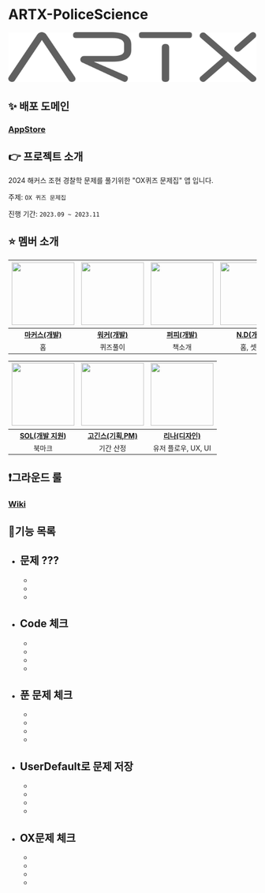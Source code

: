 # ARTX-PoliceScience
![ex_screenshot](./img/artx_logo_gray.svg)

## ✨ 배포 도메인
### [AppStore]( ???? )

## 👉 프로젝트 소개

2024 해커스 조현 경찰학 문제를 풀기위한 "OX퀴즈 문제집" 앱 입니다. 

주제: `OX 퀴즈 문제집`

진행 기간: `2023.09 ~ 2023.11`

## ⭐ 멤버 소개
| <img src="https://avatars.githubusercontent.com/u/115053126?v=4" width="127" height="127"> | <img src="https://avatars.githubusercontent.com/u/119108929?v=4" width="127" height="127"> | <img src="https://avatars.githubusercontent.com/u/20789760?v=4" width="127" height="127"> | <img src="https://avatars.githubusercontent.com/u/101121953?v=4" width="127" height="127"> |
|:-----------------------------------------------------------:|:------------------------------------------------------------:|:--------------------------------------------------------------:|:-----------------------------------------------------------:|
|        [**마커스(개발)**](https://github.com/Medi0202)         |          [**워커(개발)**](https://github.com/LIM-YUSANG)          |           [**퍼피(개발)**](https://github.com/ApplePod)           |        [**N.D(개발)**](https://github.com/sangyong-99)         |
|        홈         |          퀴즈풀이         |           책소개           |        홈, 셋팅        |


| <img src="https://avatars.githubusercontent.com/u/86761640?v=4" width="127" height="127"> | <img src="" width="127" height="127"> | <img src="" width="127" height="127"> |
|:-------------------------------------------------------------------:|:-------------------------------------------------------------------:|:-------------------------------------------------------------:|
| [**SOL(개발 지원)**](https://github.com/HansolWorld) | [**고긴스(기획,PM)**]()                    | [**리나(디자인)**]()                 |
|           북마크          |           기간 산정           |   유저 플로우, UX, UI                |

## ❗️그라운드 룰
### [Wiki](https://github.com/sangyong-99/Team-ARTX-PoliceScience/wiki/%EA%B7%B8%EB%9D%BC%EC%9A%B4%EB%93%9C-%EB%A3%B0)

## 📘기능 목록
- **문제 ???**
  - 
  - 
  - 
  - 
- **Code 체크**
  -
  -
  - 
  - 
  -
- **푼 문제 체크**
  -
  -
  - 
  - 
  -
- **UserDefault로 문제 저장**
  -
  -
  - 
  - 
  -
- **OX문제 체크**
  -
  -
  - 
  - 
  -
